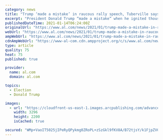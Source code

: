 ```yaml
---
category: news
title: "Trump ‘made a mistake’ in raucous rally speech, Tuberville says"
excerpt: "President Donald Trump “made a mistake” when he ignited thousands of supporters in a rally speech last week that preceded some of those supporters storming the U.S. Capitol in an effort to overturn election results,"
publishedDateTime: 2021-01-14T06:24:00Z
originalUrl: "https://www.al.com/news/2021/01/trump-made-a-mistake-in-raucous-rally-speech-tuberville-says.html"
webUrl: "https://www.al.com/news/2021/01/trump-made-a-mistake-in-raucous-rally-speech-tuberville-says.html"
ampWebUrl: "https://www.al.com/news/2021/01/trump-made-a-mistake-in-raucous-rally-speech-tuberville-says.html?outputType=amp"
cdnAmpWebUrl: "https://www-al-com.cdn.ampproject.org/c/s/www.al.com/news/2021/01/trump-made-a-mistake-in-raucous-rally-speech-tuberville-says.html?outputType=amp"
type: article
quality: 75
heat: 75
published: true

provider:
  name: al.com
  domain: al.com

topics:
  - Election
  - Donald Trump

images:
  - url: "https://cloudfront-us-east-1.images.arcpublishing.com/advancelocal/R7OUIWR7A5HN3OXXGXY6RGT6RQ.jpg"
    width: 3296
    height: 2200
    isCached: true

secured: "WMp+VaoIT5025jIPeRyQPykmg0ZRoPL+zSzGkl9fKV8A/B72tjsY/k1FjpZVGWAosSRWNvOp7G+xbNskBFXTAuAssmg26kuNUIDJJUD6Wgb/ctizQQpfPVPgfHZk02tCHUSdyTjuRfGMQ+Z2+qUO1QYW1YHMNR8pj2yzG2JIlWNXn1O4nia+ujaqbF2m9pbmB8S8xKf4lIdeaTXic0yY5yObp17jXFawMAh0vmiILrY4KM9CIZYSyzBlFAvhm3HVhXnnt9hTl6kht/21tTN3B62GYQGemvl7sF8lfLcZyV0IPSuNe1Sk/lG6+jt8XKkoTozDAKReN1gX91Px/ENxyogWuU0T0rl/0HpvCaHhbGU=;RHyBWSl6E7/aQ5AE0DqD/A=="
---
```


